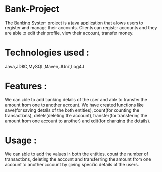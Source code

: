 # Bank-Project
The Banking System project is a java application that allows users to register and manage their accounts. Clients can register accounts and they are able to edit their profile, view their account, transfer money.
# Technologies used :
Java,JDBC,MySQL,Maven,JUnit,Log4J
# Features :
We can able to add banking details of the user and able to transfer the amount from one to another account. We have created functions like save(for saving details of the both entities), count(for counting the transactions), delete(deleting the account), transfer(for transfering the amount from one account to another) and edit(for changing the details).
# Usage :
We can able to add the values in both the entities, count the number of transactions, deleting the account and transferring the amount from one account to another account by giving specific details of the users.
